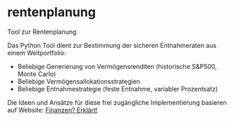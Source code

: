 # rentenplanung
Tool zur Rentenplanung

Das Python Tool dient zur Bestimmung der sicheren Entnahmeraten aus einem Weltportfolio:

* Beliebige Generierung von Vermögensrenditen (historische S&P500, Monte Carlo)
* Beliebige Vermögensallokationsstrategien
* Beliebige Entnahmestrategie (feste Entnahme, variabler Prozentsatz)

Die Ideen und Ansätze für diese frei zugängliche Implementierung basieren auf Website: [Finanzen? Erklärt!](https://www.finanzen-erklaert.de/)


